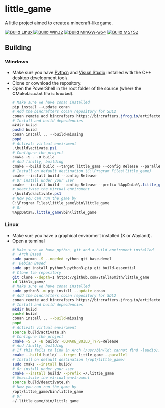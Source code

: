 # little_game
A little project aimed to create a minecraft-like game.

[![Build Linux](https://github.com/StellaSmith/little_game/actions/workflows/linux.yml/badge.svg)](https://github.com/StellaSmith/little_game/actions/workflows/linux.yml)
[![Build Win32](https://github.com/StellaSmith/little_game/actions/workflows/win32.yml/badge.svg)](https://github.com/StellaSmith/little_game/actions/workflows/win32.yml)
[![Build MinGW-w64](https://github.com/StellaSmith/little_game/actions/workflows/mingw.yml/badge.svg)](https://github.com/StellaSmith/little_game/actions/workflows/mingw.yml)
[![Build MSYS2](https://github.com/StellaSmith/little_game/actions/workflows/msys2.yml/badge.svg)](https://github.com/StellaSmith/little_game/actions/workflows/msys2.yml)

## Building
### Windows
- Make sure you have [Python](https://www.python.org/downloads/windows/) and [Visual Studio](https://visualstudio.microsoft.com/) installed with the C++ desktop development tools.
- Clone or download the repository.
- Open the PowerShell in the root folder of the source (where the CMakeLists.txt file is located).
  ```powershell
  # Make sure we have conan installed
  pip install --update conan
  # Add the bincrafters conan repository for SDL2
  conan remote add bincrafters https://bincrafters.jfrog.io/artifactory/api/conan/conan
  # Install and build dependencies
  mkdir build
  pushd build
  conan install .. --build=missing
  popd
  # Activate virtual enviroment
  .\build\activate.ps1
  # Configure the project
  cmake -S . -B build
  # And finally, building
  cmake --build build --target little_game --config Release --parallel
  # Install on default destination (C:\Program Files\little_game)
  cmake --install build --config Release
  # Or install under your user
  cmake --install build --config Release --prefix %AppData%\.little_game
  # Deactivate the virtual enviroment
  .\build\deactivate.ps1
  # Now you can run the game by
  C:\Program Files\little_game\bin\little_game
  # Or
  %AppData%\.little_game\bin\little_game
  ```
### Linux
- Make sure you have a graphical enviroment installed (X or Wayland).
- Open a terminal
  ```bash
  # Make sure we have python, git and a build enviroment installed
  #  Arch Based
  sudo pacman -S --needed python git base-devel
  #  Debian Based
  sudo apt install python3 python3-pip git build-essential
  # Clone the repository
  git clone --depth=1 https://github.com/StellaSmith/little_game
  cd little_game/
  # Make sure we have conan installed
  sudo python3 -m pip install --update conan
  # Add the bincrafters conan repository for SDL2
  conan remote add bincrafters https://bincrafters.jfrog.io/artifactory/api/conan/conan
  # Install and build dependencies
  mkdir build
  pushd build
  conan install .. --build=missing
  popd
  # Activate virtual enviroment
  source build/activate.sh
  # Configure the project
  cmake -S ./ -B build/ -DCMAKE_BUILD_TYPE=Release
  # And finally, building
  # If this fails to link in Arch (/usr/bin/ld: cannot find -laudio), install aur/nas
  cmake --build build/ --target little_game --parallel
  # Install on default destination (/opt/little_game)
  sudo cmake --install build/
  # Or install under your user
  cmake --install build/ --prefix ~/.little_game
  # Deactivate the virtual enviroment
  source build/deactivate.sh
  # Now you can run the game by
  /opt/little_game/bin/little_game
  # Or
  ~/.little_game/bin/little_game
  ```